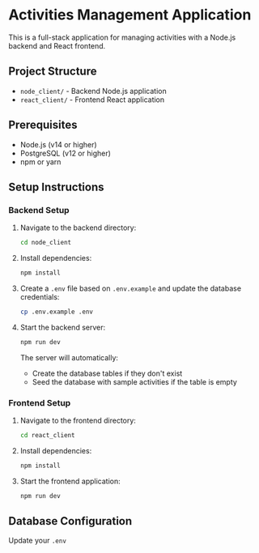 # Activities Management Application

This is a full-stack application for managing activities with a Node.js backend and React frontend.

## Project Structure

- `node_client/` - Backend Node.js application
- `react_client/` - Frontend React application

## Prerequisites

- Node.js (v14 or higher)
- PostgreSQL (v12 or higher)
- npm or yarn

## Setup Instructions

### Backend Setup

1. Navigate to the backend directory:

   ```bash
   cd node_client
   ```

2. Install dependencies:

   ```bash
   npm install
   ```

3. Create a `.env` file based on `.env.example` and update the database credentials:

   ```bash
   cp .env.example .env
   ```

4. Start the backend server:

   ```bash
   npm run dev
   ```

   The server will automatically:

   - Create the database tables if they don't exist
   - Seed the database with sample activities if the table is empty

### Frontend Setup

1. Navigate to the frontend directory:

   ```bash
   cd react_client
   ```

2. Install dependencies:

   ```bash
   npm install
   ```

3. Start the frontend application:
   ```bash
   npm run dev
   ```

## Database Configuration

Update your `.env`
